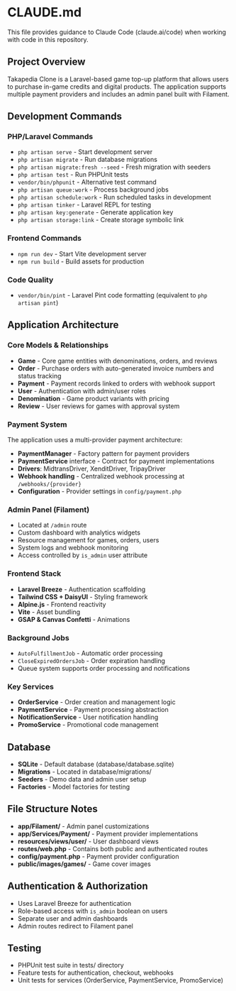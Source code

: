 # CLAUDE.md

This file provides guidance to Claude Code (claude.ai/code) when working with code in this repository.

## Project Overview
Takapedia Clone is a Laravel-based game top-up platform that allows users to purchase in-game credits and digital products. The application supports multiple payment providers and includes an admin panel built with Filament.

## Development Commands

### PHP/Laravel Commands
- `php artisan serve` - Start development server
- `php artisan migrate` - Run database migrations
- `php artisan migrate:fresh --seed` - Fresh migration with seeders
- `php artisan test` - Run PHPUnit tests
- `vendor/bin/phpunit` - Alternative test command
- `php artisan queue:work` - Process background jobs
- `php artisan schedule:work` - Run scheduled tasks in development
- `php artisan tinker` - Laravel REPL for testing
- `php artisan key:generate` - Generate application key
- `php artisan storage:link` - Create storage symbolic link

### Frontend Commands
- `npm run dev` - Start Vite development server
- `npm run build` - Build assets for production

### Code Quality
- `vendor/bin/pint` - Laravel Pint code formatting (equivalent to `php artisan pint`)

## Application Architecture

### Core Models & Relationships
- **Game** - Core game entities with denominations, orders, and reviews
- **Order** - Purchase orders with auto-generated invoice numbers and status tracking
- **Payment** - Payment records linked to orders with webhook support
- **User** - Authentication with admin/user roles
- **Denomination** - Game product variants with pricing
- **Review** - User reviews for games with approval system

### Payment System
The application uses a multi-provider payment architecture:
- **PaymentManager** - Factory pattern for payment providers
- **PaymentService** interface - Contract for payment implementations
- **Drivers**: MidtransDriver, XenditDriver, TripayDriver
- **Webhook handling** - Centralized webhook processing at `/webhooks/{provider}`
- **Configuration** - Provider settings in `config/payment.php`

### Admin Panel (Filament)
- Located at `/admin` route
- Custom dashboard with analytics widgets
- Resource management for games, orders, users
- System logs and webhook monitoring
- Access controlled by `is_admin` user attribute

### Frontend Stack
- **Laravel Breeze** - Authentication scaffolding
- **Tailwind CSS + DaisyUI** - Styling framework
- **Alpine.js** - Frontend reactivity
- **Vite** - Asset bundling
- **GSAP & Canvas Confetti** - Animations

### Background Jobs
- `AutoFulfillmentJob` - Automatic order processing
- `CloseExpiredOrdersJob` - Order expiration handling
- Queue system supports order processing and notifications

### Key Services
- **OrderService** - Order creation and management logic
- **PaymentService** - Payment processing abstraction
- **NotificationService** - User notification handling
- **PromoService** - Promotional code management

## Database
- **SQLite** - Default database (database/database.sqlite)
- **Migrations** - Located in database/migrations/
- **Seeders** - Demo data and admin user setup
- **Factories** - Model factories for testing

## File Structure Notes
- **app/Filament/** - Admin panel customizations
- **app/Services/Payment/** - Payment provider implementations
- **resources/views/user/** - User dashboard views
- **routes/web.php** - Contains both public and authenticated routes
- **config/payment.php** - Payment provider configuration
- **public/images/games/** - Game cover images

## Authentication & Authorization
- Uses Laravel Breeze for authentication
- Role-based access with `is_admin` boolean on users
- Separate user and admin dashboards
- Admin routes redirect to Filament panel

## Testing
- PHPUnit test suite in tests/ directory
- Feature tests for authentication, checkout, webhooks
- Unit tests for services (OrderService, PaymentService, PromoService)